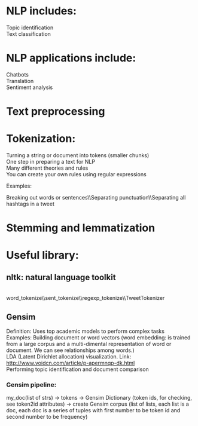 # NLP includes:
  Topic identification<br>Text classification

# NLP applications include:
  Chatbots<br>Translation<br>Sentiment analysis
  
# Text preprocessing

# Tokenization:
  Turning a string or document into tokens (smaller chunks)<br>One step in preparing a text for NLP<br>Many different theories and rules
<br>
You can create your own rules using regular expressions
  
  Examples:
  
  Breaking out words or sentences\\\Separating punctuation\\\Separating all hashtags in a tweet
  
# Stemming and lemmatization

# Useful library:
## nltk: natural language toolkit
<br> word_tokenize\\\sent_tokenize\\\regexp_tokenize\\\TweetTokenizer
  
## Gensim
Definition: Uses top academic models to perform complex tasks <br>
Examples: Building document or word vectors (word embedding: is trained from a large corpus and a multi-dimental representation of word or document. We can see relationships among words.)
      <br> LDA (Latent Dirichlet allocation) visualization.  Link: http://www.voidcn.com/article/p-apermnqp-dk.html
      <br>Performing topic identification and document comparison
      
### Gensim pipeline:
my_doc(list of strs) -> tokens -> Gensim Dictionary (token ids, for checking, see token2id attributes) -> create Gensim corpus (list of lists, each list is a doc, each doc is a series of tuples with first number to be token id and second number to be frequency)
      

